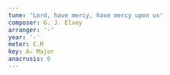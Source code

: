```yaml
---
tune: 'Lord, have mercy, have mercy upon us'
composer: G. J. Elvey
arranger: '-'
year: '-'
meter: C.M
key: A♭ Major
anacrusis: 0
---
```

